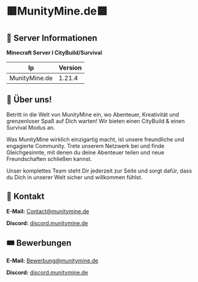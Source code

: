 
# 🟥MunityMine.de🟦

## 📑 Server Informationen
**Minecraft Server I CityBuild/Survival**

| Ip            | Version |  
|---------------|---------|  
| MunityMine.de | 1.21.4  |  


## 🪪 Über uns!
Betritt in die Welt von MunityMine ein, wo Abenteuer, Kreativität und grenzenloser Spaß auf Dich warten! Wir bieten einen CityBuild & einen Survival Modus an.

Was MunityMine wirklich einzigartig macht, ist unsere freundliche und engagierte Community. Trete unserem Netzwerk bei und finde Gleichgesinnte, mit denen du deine Abenteuer teilen und neue Freundschaften schließen kannst.

Unser komplettes Team steht Dir jederzeit zur Seite und sorgt dafür, dass du Dich in unserer Welt sicher und willkommen fühlst.

## 👥 Kontakt
**E-Mail:** <a href="mailto:Contact@munitymine.de">Contact@munitymine.de</a>

**Discord:** <a href="https://discord.com/invite/NVj9EN2Nz6">discord.munitymine.de</a>


## 🎟️ Bewerbungen
**E-Mail:** <a href="mailto:Bewerbung@munitymine.de">Bewerbung@munitymine.de</a>

**Discord:** <a href="https://discord.com/invite/NVj9EN2Nz6">discord.munitymine.de</a>
